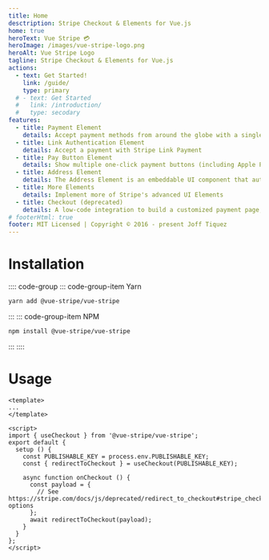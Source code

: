 ```yaml
---
title: Home
desctription: Stripe Checkout & Elements for Vue.js
home: true
heroText: Vue Stripe 💳
heroImage: /images/vue-stripe-logo.png
heroAlt: Vue Stripe Logo
tagline: Stripe Checkout & Elements for Vue.js
actions:
  - text: Get Started!
    link: /guide/
    type: primary
  # - text: Get Started
  #   link: /introduction/
  #   type: secodary
features:
  - title: Payment Element
    details: Accept payment methods from around the globe with a single secure, embeddable UI component
  - title: Link Authentication Element
    details: Accept a payment with Stripe Link Payment
  - title: Pay Button Element
    details: Show multiple one-click payment buttons (including Apple Pay and Google Pay) to your customers at the same time
  - title: Address Element
    details: The Address Element is an embeddable UI component that autofills your customers’ billing and shipping addresses quickly and accurately
  - title: More Elements
    details: Implement more of Stripe's advanced UI Elements
  - title: Checkout (deprecated)
    details: A low-code integration to build a customized payment page, hosted on Stripe
# footerHtml: true
footer: MIT Licensed | Copyright © 2016 - present Joff Tiquez
---
```


# Installation <Badge type="tip" text="v5" vertical="top" />

:::: code-group
::: code-group-item Yarn
```sh
yarn add @vue-stripe/vue-stripe
```
:::
::: code-group-item NPM
```sh
npm install @vue-stripe/vue-stripe
```
:::
::::

# Usage

```vue
<template>
...
</template>

<script>
import { useCheckout } from '@vue-stripe/vue-stripe';
export default {
  setup () {
    const PUBLISHABLE_KEY = process.env.PUBLISHABLE_KEY;
    const { redirectToCheckout } = useCheckout(PUBLISHABLE_KEY);

    async function onCheckout () {
      const payload = {
        // See https://stripe.com/docs/js/deprecated/redirect_to_checkout#stripe_checkout_redirect_to_checkout-options
      };
      await redirectToCheckout(payload);
    }
  }
};
</script>
```